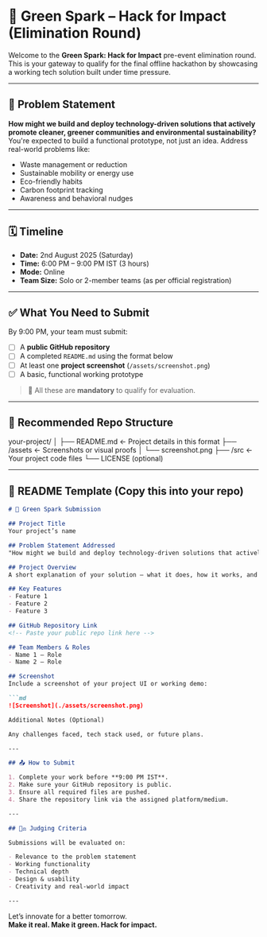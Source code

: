 # 🌱 Green Spark – Hack for Impact (Elimination Round)

Welcome to the **Green Spark: Hack for Impact** pre-event elimination round.  
This is your gateway to qualify for the final offline hackathon by showcasing a working tech solution built under time pressure.

---

## 🧠 Problem Statement

**How might we build and deploy technology-driven solutions that actively promote cleaner, greener communities and environmental sustainability?**  
You're expected to build a functional prototype, not just an idea. Address real-world problems like:

- Waste management or reduction
- Sustainable mobility or energy use
- Eco-friendly habits
- Carbon footprint tracking
- Awareness and behavioral nudges

---

## 🗓️ Timeline

- **Date:** 2nd August 2025 (Saturday)  
- **Time:** 6:00 PM – 9:00 PM IST (3 hours)  
- **Mode:** Online  
- **Team Size:** Solo or 2-member teams (as per official registration)

---

## ✅ What You Need to Submit

By 9:00 PM, your team must submit:

- [ ] A **public GitHub repository**
- [ ] A completed `README.md` using the format below
- [ ] At least one **project screenshot** (`/assets/screenshot.png`)
- [ ] A basic, functional working prototype

> 📌 All these are **mandatory** to qualify for evaluation.

---

## 📂 Recommended Repo Structure

your-project/ │ ├── README.md                 ← Project details in this format ├── /assets                   ← Screenshots or visual proofs │   └── screenshot.png ├── /src                      ← Your project code files └── LICENSE (optional)

---

## 📝 README Template (Copy this into your repo)

```markdown
# 🚀 Green Spark Submission

## Project Title
Your project’s name

## Problem Statement Addressed
"How might we build and deploy technology-driven solutions that actively promote cleaner, greener communities and environmental sustainability?"

## Project Overview
A short explanation of your solution — what it does, how it works, and whom it benefits.

## Key Features
- Feature 1
- Feature 2
- Feature 3

## GitHub Repository Link
<!-- Paste your public repo link here -->

## Team Members & Roles
- Name 1 – Role
- Name 2 – Role

## Screenshot
Include a screenshot of your project UI or working demo:

```md
![Screenshot](./assets/screenshot.png)

Additional Notes (Optional)

Any challenges faced, tech stack used, or future plans.

---

## 📤 How to Submit

1. Complete your work before **9:00 PM IST**.
2. Make sure your GitHub repository is public.
3. Ensure all required files are pushed.
4. Share the repository link via the assigned platform/medium.

---

## 🧑‍⚖️ Judging Criteria

Submissions will be evaluated on:

- Relevance to the problem statement
- Working functionality
- Technical depth
- Design & usability
- Creativity and real-world impact

---
```
Let’s innovate for a better tomorrow.  
**Make it real. Make it green. Hack for impact.**
